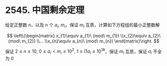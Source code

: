# 2545. 中国剩余定理

给定正整数 $n$，以及 $n$ 个 $a_{i},\ m_{i}$，保证 $m_{i}$ 互质，计算如下方程组的最小正整数解

$$
\left\{\begin{matrix}
x_{1}\equiv a_{1}\ (mod\ m_{1})
\\x_{2}\equiv a_{2}\ (mod\ m_{2})
\\...
\\x_{n}\equiv a_{n}\ (mod\ m_{n})
\end{matrix}\right.
$$

保证 $2\leq n\leq 10,\ 0\leq a_{i} < m_{i}\leq 10^2,\ 1\leq \prod{a_{i}}\leq 10^{18}$，保证 $m_{i}$ 互质，保证 $a_{i}$ 不全为 $0$
